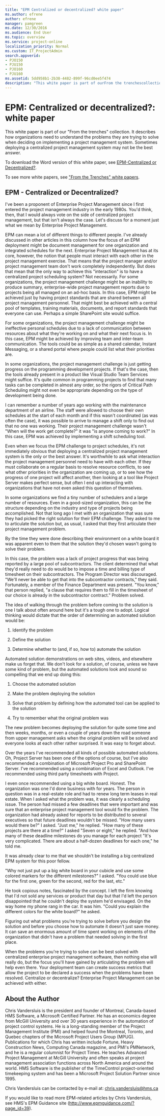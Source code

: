 ```yaml
---
title: "EPM Centralized or decentralized? white paper"
ms.author: efrene
author: efrene
manager: pamgreen
ms.date: 12/30/2016
ms.audience: End User
ms.topic: overview
ms.service: project-online
localization_priority: Normal
ms.custom: IT_ProjectAdmin
search.appverid:
- PJO150
- PJU150
- PJO160
- PJU160
ms.assetid: 5dd958b1-2b38-4482-899f-96cd0ee5f474
description: "This white paper is part of ourFrom the trenchescollection. It describes how organizations need to understand the problems they are trying to solve when deciding on implementing a project management system. Sometimes deploying a centralized project management system may not be the best answer."
---
```


# EPM: Centralized or decentralized?: white paper

This white paper is part of our "From the trenches" collection. It describes how organizations need to understand the problems they are trying to solve when deciding on implementing a project management system. Sometimes deploying a centralized project management system may not be the best answer. 
  
To download the Word version of this white paper, see [EPM-Centralized or Decentralized?](https://go.microsoft.com/fwlink/?LinkId=207890).
  
To see more white papers, see ["From the Trenches" white papers](https://support.office.com/article/faec6b1a-c217-4c79-b8c4-0514f402106b).
  
## EPM - Centralized or Decentralized?

I've been a proponent of Enterprise Project Management since I first entered the project management industry in the early 1980s. You'd think, then, that I would always vote on the side of centralized project management, but that isn't always the case. Let's discuss for a moment just what we mean by Enterprise Project Management. 
  
EPM can mean a lot of different things to different people. I've already discussed in other articles in this column how the focus of an EPM deployment might be document management for one organization and integrated schedules for the next. Enterprise Project Management has at its core, however, the notion that people must interact with each other in the project management exercise. That means that the project manager and/or project management team don't work completely independently. But does that mean that the only way to achieve this "interaction" is to have a centralized project scheduling system? Not necessarily. For some organizations, the project management challenge might be an inability to produce summary, enterprise-wide project management reports due to projects being all managed on an ad-hoc basis. In this case, EPM might be achieved just by having project standards that are shared between all project management personnel. That might best be achieved with a central pool of templates, training materials, documents, and report standards that everyone can use. Perhaps a simple SharePoint site would suffice.
  
For some organizations, the project management challenge might be ineffective personal schedules due to a lack of communication between resources about what they're working on and what their next focus is. In this case, EPM might be achieved by improving team and inter-team communication. The tools could be as simple as a shared calendar, Instant Messaging, or a shared portal where people could list what their priorities are.
  
In some organizations, the project management challenge is just getting progress on the programming development projects. If that's the case, then the tools already present in a product like Visual Studio Team Services might suffice. It's quite common in programming projects to find that many tasks can be completed in almost any order, so the rigors of Critical Path Scheduling might not even be appropriate depending on the type of development being done.
  
 I can remember a number of years ago working with the maintenance department of an airline. The staff were allowed to choose their own schedules at the start of each month and if this wasn't coordinated (as was often the case), it was possible to arrive to manage a shift only to find out that no one was working. Their project management challenge wasn't "When will the work get complete?" it was "is anyone coming to work?" In this case, EPM was achieved by implementing a shift scheduling tool. 
  
Even when we focus the EPM challenge to project schedules, it's not immediately obvious that deploying a centralized project management system is the only or the best answer. It's worthwhile to ask what interaction the project management personnel need to have with each other. If they must collaborate on a regular basis to resolve resource conflicts, to see what other priorities in the organization are coming up, or to see how the progress of one project will affect another, then looking at a tool like Project Server makes perfect sense, but often I end up interacting with organizations that have not even asked this question of themselves. 
  
In some organizations we find a tiny number of schedulers and a large number of resources. Even in a good-sized organization, this can be the structure depending on the industry and type of projects being accomplished. Not that long ago I met with an organization that was sure they had picked the right solution for their EPM challenge. They asked to me to articulate the solution but, as usual, I asked that they first articulate their project management problem. 
  
By the time they were done describing their environment on a white board it was apparent even to them that the solution they'd chosen wasn't going to solve their problem. 
  
In this case, the problem was a lack of project progress that was being reported by a large pool of subcontractors. The client determined that what they'd really need to do would be to impose a time and billing type of timesheet on their subcontractors. The Program Director was discouraged. "We'll never be able to get that into the subcontractor contracts," they said. Fortunately, a member of the Finance Department was present. "You know," that person replied, "a clause that requires them to fill in the timesheet of our choice is already in the subcontractor contract." Problem solved.
  
The idea of walking through the problem before coming to the solution is one I talk about often around here but it's a tough one to adopt. Logical thinking would dictate that the order of determining an automated solution would be:
  
1. Identify the problem
    
2. Define the solution
    
3. Determine whether to (and, if so, how to) automate the solution
    
Automated solution demonstrations on web sites, videos, and elsewhere make us forget that. We don't look for a solution, of course, unless we have some kind of problem, but the automated solutions look and sound so compelling that we end up doing this:
  
1. Choose the automated solution
    
2. Make the problem deploying the solution
    
3. Solve that problem by defining how the automated tool can be applied to the solution
    
4. Try to remember what the original problem was
    
The new problem becomes deploying the solution for quite some time and then weeks, months, or even a couple of years down the road someone from upper management asks when the original problem will be solved and everyone looks at each other rather surprised. It was easy to forget about. 
  
Over the years I've recommended all kinds of possible automated solutions. Oh, Project Server has been one of the options of course, but I've also recommended a combination of Microsoft Project Pro and SharePoint Server. I've recommended using a combination of Excel and Outlook. I've recommended using third party timesheets with Project. 
  
I even once recommended using a big white board. Honest. The organization was one I'd done business with for years. The person in question was in a real-estate role and had to renew long term leases in real estate. When I asked what the problem was, it was clearly a scheduling issue. The person had missed a few deadlines that were important and was sure that an enterprise project management tool would fix the problem. The organization had already asked for reports to be distributed to several executives so that future deadlines wouldn't be missed. "How many users would there be?" I asked. "Just me," he replied. "How many of these projects are there at a time?" I asked "Seven or eight," he replied. "And how many of these deadline milestones do you manage for each project "It's very complicated. There are about a half-dozen deadlines for each one," he told me.
  
It was already clear to me that we shouldn't be installing a big centralized EPM system for this poor fellow. 
  
"Why not just put up a big white board in your cubicle and use some colored markers for the different milestones?" I asked. "You could use blue for the first one, green for the second, red for the last, etc."
  
He took copious notes, fascinated by the concept. I left the firm knowing that I'd not sold any services or product that day but that I'd left the person disappointed that he couldn't deploy the system he'd envisaged. On the way home my phone rang in the car. It was him. "Could you explain the different colors for the white board?" he asked. 
  
Figuring out what problems you're trying to solve before you design the solution and before you choose how to automate it doesn't just save money. It can save an enormous amount of time spent working on elements of the organization that didn't have a problem that needed solving in the first place. 
  
 When the problems you're trying to solve can be best solved with centralized enterprise project management software, then nothing else will really do, but the focus you'll have gained by articulating the problem will help even there. Your deployment team can create success metrics that allow the project to be declared a success when the problems have been resolved. Centralize or decentralize? Enterprise Project Management can be achieved with either. 
  
## About the Author

Chris Vandersluis is the president and founder of Montreal, Canada-based HMS Software, a Microsoft Certified Partner. He has an economics degree from McGill University and over 30 years experience in the automation of project control systems. He is a long-standing member of the Project Management Institute (PMI) and helped found the Montreal, Toronto, and Quebec chapters of the Microsoft Project Users Group (MPUG). Publications for which Chris has written include Fortune, Heavy Construction News, Computing Canada magazine, and PMI's PMNetwork, and he is a regular columnist for Project Times. He teaches Advanced Project Management at McGill University and often speaks at project management association functions across North America and around the world. HMS Software is the publisher of the TimeControl project-oriented timekeeping system and has been a Microsoft Project Solution Partner since 1995. 
  
Chris Vandersluis can be contacted by e-mail at: chris.vandersluis@hms.ca
  
If you would like to read more EPM-related articles by Chris Vandersluis, see HMS's EPM Guidance site (http://www.epmguidance.com/?page_id=39).
  

